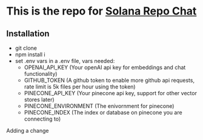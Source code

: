 # This is the repo for [Solana Repo Chat](https://solana-repo-chat.vercel.app)

## Installation
- git clone
- npm install i
- set .env vars in a .env file, vars needed:
  - OPENAI_API_KEY       (Your openAI api key for embeddings and chat functionality)
  - GITHUB_TOKEN         (A github token to enable more github api requests, rate limit is 5k files per hour using the token)
  - PINECONE_API_KEY     (Your pinecone api key, support for other vector stores later)
  - PINECONE_ENVIRONMENT (The enivornment for pinecone)
  - PINECONE_INDEX       (The index or database on pinecone you are connecting to)


Adding a change